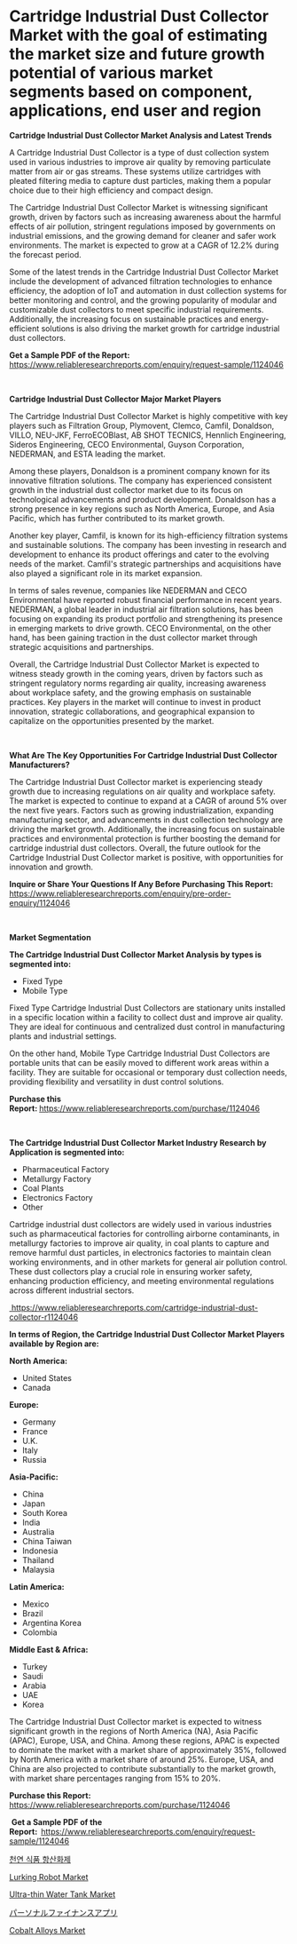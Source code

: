 <p><h1>Cartridge Industrial Dust Collector Market with the goal of estimating the market size and future growth potential of various market segments based on component, applications, end user and region</h1></p><p><strong>Cartridge Industrial Dust Collector Market Analysis and Latest Trends</strong></p>
<p><p>A Cartridge Industrial Dust Collector is a type of dust collection system used in various industries to improve air quality by removing particulate matter from air or gas streams. These systems utilize cartridges with pleated filtering media to capture dust particles, making them a popular choice due to their high efficiency and compact design.</p><p>The Cartridge Industrial Dust Collector Market is witnessing significant growth, driven by factors such as increasing awareness about the harmful effects of air pollution, stringent regulations imposed by governments on industrial emissions, and the growing demand for cleaner and safer work environments. The market is expected to grow at a CAGR of 12.2% during the forecast period.</p><p>Some of the latest trends in the Cartridge Industrial Dust Collector Market include the development of advanced filtration technologies to enhance efficiency, the adoption of IoT and automation in dust collection systems for better monitoring and control, and the growing popularity of modular and customizable dust collectors to meet specific industrial requirements. Additionally, the increasing focus on sustainable practices and energy-efficient solutions is also driving the market growth for cartridge industrial dust collectors.</p></p>
<p><strong>Get a Sample PDF of the Report:&nbsp;</strong> <a href="https://www.reliableresearchreports.com/enquiry/request-sample/1124046">https://www.reliableresearchreports.com/enquiry/request-sample/1124046</a></p>
<p>&nbsp;</p>
<p><strong>Cartridge Industrial Dust Collector Major Market Players</strong></p>
<p><p>The Cartridge Industrial Dust Collector Market is highly competitive with key players such as Filtration Group, Plymovent, Clemco, Camfil, Donaldson, VILLO, NEU-JKF, FerroECOBlast, AB SHOT TECNICS, Hennlich Engineering, Sideros Engineering, CECO Environmental, Guyson Corporation, NEDERMAN, and ESTA leading the market.</p><p>Among these players, Donaldson is a prominent company known for its innovative filtration solutions. The company has experienced consistent growth in the industrial dust collector market due to its focus on technological advancements and product development. Donaldson has a strong presence in key regions such as North America, Europe, and Asia Pacific, which has further contributed to its market growth.</p><p>Another key player, Camfil, is known for its high-efficiency filtration systems and sustainable solutions. The company has been investing in research and development to enhance its product offerings and cater to the evolving needs of the market. Camfil's strategic partnerships and acquisitions have also played a significant role in its market expansion.</p><p>In terms of sales revenue, companies like NEDERMAN and CECO Environmental have reported robust financial performance in recent years. NEDERMAN, a global leader in industrial air filtration solutions, has been focusing on expanding its product portfolio and strengthening its presence in emerging markets to drive growth. CECO Environmental, on the other hand, has been gaining traction in the dust collector market through strategic acquisitions and partnerships.</p><p>Overall, the Cartridge Industrial Dust Collector Market is expected to witness steady growth in the coming years, driven by factors such as stringent regulatory norms regarding air quality, increasing awareness about workplace safety, and the growing emphasis on sustainable practices. Key players in the market will continue to invest in product innovation, strategic collaborations, and geographical expansion to capitalize on the opportunities presented by the market.</p></p>
<p>&nbsp;</p>
<p><strong>What Are The Key Opportunities For Cartridge Industrial Dust Collector Manufacturers?</strong></p>
<p><p>The Cartridge Industrial Dust Collector market is experiencing steady growth due to increasing regulations on air quality and workplace safety. The market is expected to continue to expand at a CAGR of around 5% over the next five years. Factors such as growing industrialization, expanding manufacturing sector, and advancements in dust collection technology are driving the market growth. Additionally, the increasing focus on sustainable practices and environmental protection is further boosting the demand for cartridge industrial dust collectors. Overall, the future outlook for the Cartridge Industrial Dust Collector market is positive, with opportunities for innovation and growth.</p></p>
<p><strong>Inquire or Share Your Questions If Any Before Purchasing This Report:</strong> <a href="https://www.reliableresearchreports.com/enquiry/pre-order-enquiry/1124046">https://www.reliableresearchreports.com/enquiry/pre-order-enquiry/1124046</a></p>
<p>&nbsp;</p>
<p><strong>Market Segmentation</strong></p>
<p><strong>The Cartridge Industrial Dust Collector Market Analysis by types is segmented into:</strong></p>
<p><ul><li>Fixed Type</li><li>Mobile Type</li></ul></p>
<p><p>Fixed Type Cartridge Industrial Dust Collectors are stationary units installed in a specific location within a facility to collect dust and improve air quality. They are ideal for continuous and centralized dust control in manufacturing plants and industrial settings. </p><p>On the other hand, Mobile Type Cartridge Industrial Dust Collectors are portable units that can be easily moved to different work areas within a facility. They are suitable for occasional or temporary dust collection needs, providing flexibility and versatility in dust control solutions.</p></p>
<p><strong>Purchase this Report:&nbsp;</strong><a href="https://www.reliableresearchreports.com/purchase/1124046">https://www.reliableresearchreports.com/purchase/1124046</a></p>
<p>&nbsp;</p>
<p><strong>The Cartridge Industrial Dust Collector Market Industry Research by Application is segmented into:</strong></p>
<p><ul><li>Pharmaceutical Factory</li><li>Metallurgy Factory</li><li>Coal Plants</li><li>Electronics Factory</li><li>Other</li></ul></p>
<p><p>Cartridge industrial dust collectors are widely used in various industries such as pharmaceutical factories for controlling airborne contaminants, in metallurgy factories to improve air quality, in coal plants to capture and remove harmful dust particles, in electronics factories to maintain clean working environments, and in other markets for general air pollution control. These dust collectors play a crucial role in ensuring worker safety, enhancing production efficiency, and meeting environmental regulations across different industrial sectors.</p></p>
<p><a href="https://www.reliableresearchreports.com/cartridge-industrial-dust-collector-r1124046">&nbsp;https://www.reliableresearchreports.com/cartridge-industrial-dust-collector-r1124046</a></p>
<p><strong>In terms of Region, the Cartridge Industrial Dust Collector Market Players available by Region are:</strong></p>
<p>
    <p> <strong> North America: </strong>
        <ul>
            <li>United States</li>
            <li>Canada</li>
        </ul>
        </p> 
    <p> <strong> Europe: </strong>
        <ul>
            <li>Germany</li>
            <li>France</li>
            <li>U.K.</li>
            <li>Italy</li>
            <li>Russia</li>
        </ul>
        </p> 
    <p> <strong> Asia-Pacific: </strong>
        <ul>
            <li>China</li>
            <li>Japan</li>
            <li>South Korea</li>
            <li>India</li>
            <li>Australia</li>
            <li>China Taiwan</li>
            <li>Indonesia</li>
            <li>Thailand</li>
            <li>Malaysia</li>
        </ul>
        </p> 
    <p> <strong> Latin America: </strong>
        <ul>
            <li>Mexico</li>
            <li>Brazil</li>
            <li>Argentina Korea</li>
            <li>Colombia</li>
        </ul>
        </p> 
    <p> <strong> Middle East & Africa: </strong>
        <ul>
            <li>Turkey</li>
            <li>Saudi</li>
            <li>Arabia</li>
            <li>UAE</li>
            <li>Korea</li>
        </ul>
    </p>
    </p>
<p><p>The Cartridge Industrial Dust Collector market is expected to witness significant growth in the regions of North America (NA), Asia Pacific (APAC), Europe, USA, and China. Among these regions, APAC is expected to dominate the market with a market share of approximately 35%, followed by North America with a market share of around 25%. Europe, USA, and China are also projected to contribute substantially to the market growth, with market share percentages ranging from 15% to 20%.</p></p>
<p><strong>Purchase this Report: </strong><a href="https://www.reliableresearchreports.com/purchase/1124046">https://www.reliableresearchreports.com/purchase/1124046</a></p>
<p>&nbsp;<strong>Get a Sample PDF of the Report:&nbsp;&nbsp;</strong><a href="https://www.reliableresearchreports.com/enquiry/request-sample/1124046">https://www.reliableresearchreports.com/enquiry/request-sample/1124046</a></p>
<p><strong></strong></p>
<p><p><a href="https://github.com/TobyKub4685/Market-Research-Report-List-1/blob/main/221277135796.md">천연 식품 항산화제</a></p><p><a href="https://github.com/rahu1506/Market-Research-Report-List-4/blob/main/lurking-robot-market.md">Lurking Robot Market</a></p><p><a href="https://github.com/juniordelafrance/Market-Research-Report-List-3/blob/main/ultra-thin-water-tank-market.md">Ultra-thin Water Tank Market</a></p><p><a href="https://medium.com/@chloekessler01/%E3%83%91%E3%83%BC%E3%82%BD%E3%83%8A%E3%83%AB%E3%83%95%E3%82%A1%E3%82%A4%E3%83%8A%E3%83%B3%E3%82%B9%E3%82%A2%E3%83%97%E3%83%AA%E3%81%AE%E5%B8%82%E5%A0%B4%E6%83%85%E5%A0%B1-%E5%B8%82%E5%A0%B4%E5%8B%95%E5%90%91-%E6%88%90%E9%95%B7-2024%E5%B9%B4%E3%81%8B%E3%82%892031%E5%B9%B4%E3%81%BE%E3%81%A7%E3%81%AE%E4%BA%88%E6%B8%AC-88524bf0245e">パーソナルファイナンスアプリ</a></p><p><a href="https://issuu.com/reportprime-2/docs/cobalt-alloys-market-size-2030.pptx">Cobalt Alloys Market</a></p></p>